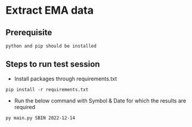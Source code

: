 # Extract EMA data

## Prerequisite
```
python and pip should be installed
```

## Steps to run test session

- Install packages through requirements.txt
```
pip install -r requirements.txt
```
- Run the below command with Symbol & Date for which the results are required
```
py main.py SBIN 2022-12-14
```